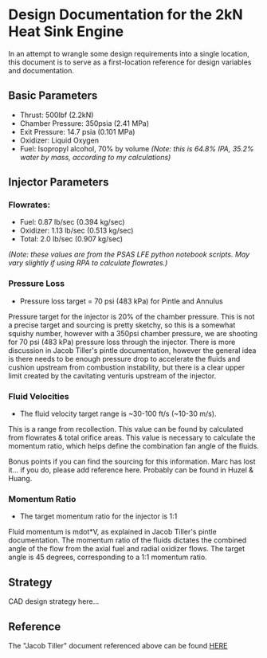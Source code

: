 

# Design Documentation for the 2kN Heat Sink Engine #

In an attempt to wrangle some design requirements into a single location, this document is to serve as a first-location reference for design variables and documentation.

## Basic Parameters ##

* Thrust: 500lbf (2.2kN)
* Chamber Pressure: 350psia (2.41 MPa)
* Exit Pressure: 14.7 psia (0.101 MPa)
* Oxidizer: Liquid Oxygen
* Fuel: Isopropyl alcohol, 70% by volume *(Note: this is 64.8% IPA, 35.2% water by mass, according to my calculations)*

## Injector Parameters ##

### Flowrates:
* Fuel: 0.87 lb/sec (0.394 kg/sec)
* Oxidizer: 1.13 lb/sec (0.513 kg/sec)
* Total: 2.0 lb/sec (0.907 kg/sec)

*(Note: these values are from the PSAS LFE python notebook scripts. May vary slightly if using RPA to calculate flowrates.)*
	
### Pressure Loss ###

* Pressure loss target = 70 psi (483 kPa) for Pintle and Annulus

Pressure target for the injector is 20% of the chamber pressure. This is not a precise target and sourcing is pretty sketchy, so this is a somewhat squishy number, however with a 350psi chamber pressure, we are shooting for 70 psi (483 kPa) pressure loss through the injector. There is more discussion in Jacob Tiller's pintle documentation, however the general idea is there needs to be enough pressure drop to accelerate the fluids and cushion upstream from combustion instability, but there is a clear upper limit created by the cavitating venturis upstream of the injector.


### Fluid Velocities ###

* The fluid velocity target range is ~30-100 ft/s (~10-30 m/s). 

This is a range from recollection. This value can be found by calculated from flowrates & total orifice areas. This value is necessary to calculate the momentum ratio, which helps define the combination fan angle of the fluids. 

Bonus points if you can find the sourcing for this information. Marc has lost it... if you do, please add reference here. Probably can be found in Huzel & Huang. 

### Momentum Ratio ###

* The target momentum ratio for the injector is 1:1

Fluid momentum is mdot*V, as explained in Jacob Tiller's pintle documentation. The momentum ratio of the fluids dictates the combined angle of the flow from the axial fuel and radial oxidizer flows. The target angle is 45 degrees, corresponding to a 1:1 momentum ratio.


## Strategy ##

CAD design strategy here...

## Reference

The "Jacob Tiller" document referenced above can be found [HERE](https://github.com/psas/pintle-injector/blob/master/Pintle%20Injector%20Design%20Documentation/00%20-%20Pintle%20Injector%20Theory%2C%20Design%2C%20and%20Testing.ipynb)

